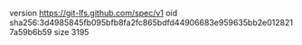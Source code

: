 version https://git-lfs.github.com/spec/v1
oid sha256:3d4985845fb095bfb8fa2fc865bdfd44906683e959635bb2e0128217a59b6b59
size 3195
